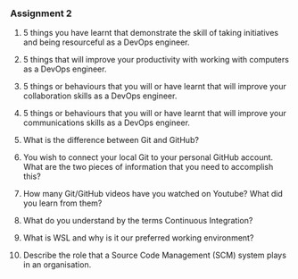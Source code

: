 ### Assignment 2

1) 5 things you have learnt that demonstrate the skill of taking initiatives and being resourceful as a DevOps engineer.

2) 5 things that will improve your productivity with working with computers as a DevOps engineer.

3) 5 things or behaviours that you will or have learnt that will improve your collaboration skills as a DevOps engineer.

4) 5 things or behaviours that you will or have learnt that will improve your communications skills as a DevOps engineer.

5) What is the difference between Git and GitHub?

6) You wish to connect your local Git to your personal GitHub account. What are the two pieces of information
that you need to accomplish this?

7) How many Git/GitHub videos have you watched on Youtube?  What did you learn from them?

8) What do you understand by the terms Continuous Integration?

9) What is WSL and why is it our preferred working environment?

10) Describe the role that a Source Code Management (SCM) system plays in an organisation.
